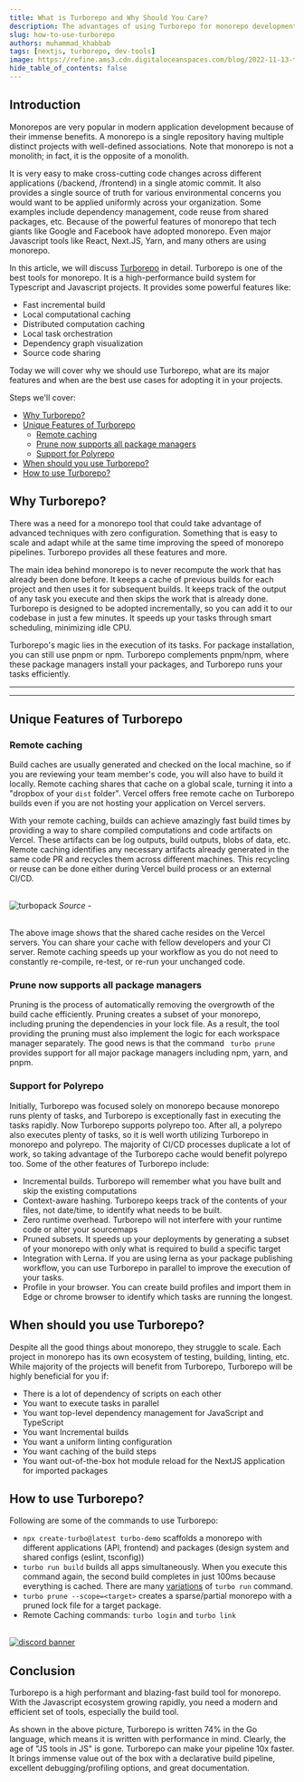 ```yaml
---
title: What is Turborepo and Why Should You Care?
description: The advantages of using Turborepo for monorepo development.
slug: how-to-use-turborepo
authors: muhammad_khabbab
tags: [nextjs, turborepo, dev-tools]
image: https://refine.ams3.cdn.digitaloceanspaces.com/blog/2022-11-13-turborepo/social.png
hide_table_of_contents: false
---
```




## Introduction
Monorepos are very popular in modern application development because of their immense benefits. A monorepo is a single repository having multiple distinct projects with well-defined associations. Note that monorepo is not a monolith; in fact, it is the opposite of a monolith.  

 It is very easy to make cross-cutting code changes across different applications (/backend, /frontend) in a single atomic commit. It also provides a single source of truth for various environmental concerns you would want to be applied uniformly across your organization. Some examples include dependency management, code reuse from shared packages, etc. Because of the powerful features of monorepo that tech giants like Google and Facebook have adopted monorepo. Even major Javascript tools like React, Next.JS, Yarn, and many others are using monorepo. 

In this article, we will discuss [Turborepo](https://turbo.build/) in detail. Turborepo is one of the best tools for monorepo. It is a high-performance build system for Typescript and Javascript projects. It provides some powerful features like:

-	Fast incremental build
-	Local computational caching
-	Distributed computation caching
-	Local task orchestration
-	Dependency graph visualization
-	Source code sharing

Today we will cover why we should use Turborepo, what are its major features and when are the best use cases for adopting it in your projects. 

Steps we'll cover:
- [Why Turborepo?](#why-turborepo)
- [Unique Features of Turborepo](#unique-features-of-turborepo)
  - [Remote caching](#remote-caching)
  - [Prune now supports all package managers](#prune-now-supports-all-package-managers)
  - [Support for Polyrepo](#support-for-polyrepo)
- [When should you use Turborepo?](#when-should-you-use-turborepo)
- [How to use Turborepo?](#how-to-use-turborepo)

## Why Turborepo?
There was a need for a monorepo tool that could take advantage of advanced techniques with zero configuration. Something that is easy to scale and adapt while at the same time improving the speed of monorepo pipelines. Turborepo provides all these features and more.


The main idea behind monorepo is to never recompute the work that has already been done before. It keeps a cache of previous builds for each project and then uses it for subsequent builds. It keeps track of the output of any task you execute and then skips the work that is already done. 
Turborepo is designed to be adopted incrementally, so you can add it to our codebase in just a few minutes. It speeds up your tasks through smart scheduling, minimizing idle CPU. 

Turborepo's magic lies in the execution of its tasks. For package installation, you can still use pnpm or npm. Turborepo complements pnpm/npm, where these package managers install your packages, and Turborepo runs your tasks efficiently. 

---

<PromotionBanner title="Tired of repeating your form logic in every place you need it?" image="/img/diagram.png" />

---

## Unique Features of Turborepo
### Remote caching 
Build caches are usually generated and checked on the local machine, so if you are reviewing your team member's code, you will also have to build it locally. Remote caching shares that cache on a global scale, turning it into a "dropbox of your ```dist``` folder". Vercel offers free remote cache on Turborepo builds even if you are not hosting your application on Vercel servers. 

With your remote caching, builds can achieve amazingly fast build times by providing a way to share compiled computations and code artifacts on Vercel. These artifacts can be log outputs, build outputs, blobs of data, etc. Remote caching identifies any necessary artifacts already generated in the same code PR and recycles them across different machines. This recycling or reuse can be done either during Vercel build process or an external CI/CD.

<br/>

<div className="centered-image"  >
   <img style={{alignSelf:"center"}}  src="https://refine.ams3.cdn.digitaloceanspaces.com/blog/2022-11-13-turborepo/turbopack.png"  alt="turbopack" />
<em> Source - </em>
</div>

<br/>

The above image shows that the shared cache resides on the Vercel servers. You can share your cache with fellow developers and your CI server. 
Remote caching speeds up your workflow as you do not need to constantly re-compile, re-test, or re-run your unchanged code.

### Prune now supports all package managers
Pruning is the process of automatically removing the overgrowth of the build cache efficiently. Pruning creates a subset of your monorepo, including pruning the dependencies in your lock file. As a result, the tool providing the pruning must also implement the logic for each workspace manager separately. The good news is that the command ``` turbo prune``` provides support for all major package managers including npm, yarn, and pnpm. 

### Support for Polyrepo
Initially, Turborepo was focused solely on monorepo because monorepo runs plenty of tasks, and Turborepo is exceptionally fast in executing the tasks rapidly. Now Turborepo supports polyrepo too. After all, a polyrepo also executes plenty of tasks, so it is well worth utilizing Turborepo in monorepo and polyrepo. The majority of CI/CD processes duplicate a lot of work, so taking advantage of the Turborepo cache would benefit polyrepo too. 
Some of the other features of Turborepo include:

-	Incremental builds. Turborepo will remember what you have built and skip the existing computations
-	Context-aware hashing. Turborepo keeps track of the contents of your files, not date/time, to identify what needs to be built. 
-	Zero runtime overhead. Turborepo will not interfere with your runtime code or alter your sourcemaps
-	Pruned subsets. It speeds up your deployments by generating a subset of your monorepo with only what is required to build a specific target
-	Integration with Lerna. If you are using lerna as your package publishing workflow, you can use Turborepo in parallel to improve the execution of your tasks. 
-	Profile in your browser. You can create build profiles and import them in Edge or chrome browser to identify which tasks are running the longest. 

## When should you use Turborepo?
Despite all the good things about monorepo, they struggle to scale. Each project in monorepo has its own ecosystem of testing, building, linting, etc. While majority of the projects will benefit from Turborepo, Turborepo will be highly beneficial for you if:

-	There is a lot of dependency of scripts on each other
-	You want to execute tasks in parallel
-	You want top-level dependency management for JavaScript and TypeScript
-	You want Incremental builds
-	You want a uniform linting configuration
-	You want caching of the build steps
-	You want out-of-the-box hot module reload for the NextJS application for imported packages

## How to use Turborepo?
Following are some of the commands to use Turborepo:

-	```npx create-turbo@latest turbo-demo``` scaffolds a monorepo with different applications (API, frontend) and packages (design system and shared configs (eslint, tsconfig))
-	```turbo run build``` builds all apps simultaneously. When you execute this command again, the second build completes in just 100ms because everything is cached. There are many [variations](https://turborepo.org/docs/reference/command-line-reference) of ```turbo run``` command. 
-	```turbo prune --scope=<target>``` creates a sparse/partial monorepo with a pruned lock file for a target package.
-	Remote Caching commands: ```turbo login``` and ```turbo link```

<br/>
<div>
<a href="https://discord.gg/refine">
  <img  src="/img/discord_big_blue.png" alt="discord banner" />
</a>
</div>


## Conclusion
Turborepo is a high performant and blazing-fast build tool for monorepo. With the Javascript ecosystem growing rapidly, you need a modern and efficient set of tools, especially the build tool. 

As shown in the above picture, Turborepo is written 74% in the Go language, which means it is written with performance in mind. Clearly, the age of "JS tools in JS" is gone. Turborepo can make your pipeline 10x faster. It brings immense value out of the box with a declarative build pipeline, excellent debugging/profiling options, and great documentation. 
